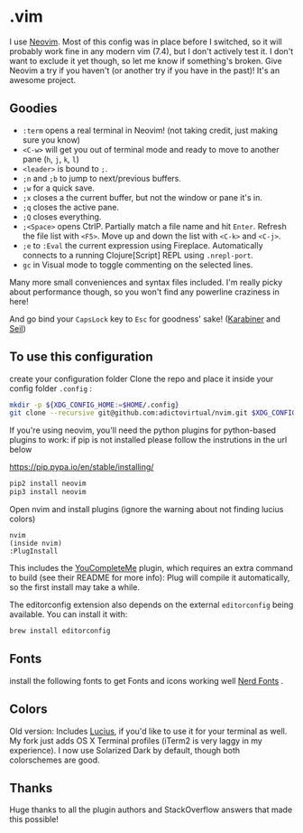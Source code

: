 .vim
====

I use [Neovim](http://neovim.io).  Most of this config was in place before I switched, so it will probably work fine in any modern vim (7.4), but I don't actively test it.  I don't want to exclude it yet though, so let me know if something's broken.
Give Neovim a try if you haven't (or another try if you have in the past)!  It's an awesome project.


Goodies
----
* `:term` opens a real terminal in Neovim! (not taking credit, just making sure you know)
* `<C-w>` will get you out of terminal mode and ready to move to another pane (`h`, `j`, `k`, `l`)
* `<leader>` is bound to `;`.
* `;n` and `;b` to jump to next/previous buffers.
* `;w` for a quick save.
* `;x` closes a the current buffer, but not the window or pane it's in.
* `;q` closes the active pane.
* `;Q` closes everything.
* `;<Space>` opens CtrlP.  Partially match a file name and hit `Enter`.  Refresh the file list with `<F5>`.  Move up and down the list with `<C-k>` and `<C-j>`.
* `;e` to `:Eval` the current expression using Fireplace.  Automatically connects to a running Clojure[Script] REPL using `.nrepl-port`.
* `gc` in Visual mode to toggle commenting on the selected lines.

Many more small conveniences and syntax files included.  I'm really picky about performance though, so you won't find any powerline craziness in here!

And go bind your `CapsLock` key to `Esc` for goodness' sake! ([Karabiner](https://pqrs.org/osx/karabiner/) and [Seil](https://pqrs.org/osx/karabiner/seil.html.en))


To use this configuration
----
create your configuration folder
Clone the repo and place it inside your config folder `.config` :
```sh
mkdir -p ${XDG_CONFIG_HOME:=$HOME/.config}
git clone --recursive git@github.com:adictovirtual/nvim.git $XDG_CONFIG_HOME/nvim
```

If you're using neovim, you'll need the python plugins for python-based plugins to work:
if pip is not installed please follow the instrutions in the url  below

https://pip.pypa.io/en/stable/installing/

```sh
pip2 install neovim
pip3 install neovim
```

Open nvim and install plugins (ignore the warning about not finding lucius colors)
```
nvim
(inside nvim)
:PlugInstall
```

This includes the [YouCompleteMe](https://github.com/Valloric/YouCompleteMe) plugin, which requires an extra command to build (see their README for more info):
Plug will compile it automatically, so the first install may take a while.

The editorconfig extension also depends on the external `editorconfig` being available.  You can install it with:
```sh
brew install editorconfig
```


Fonts
----
install the following fonts to get Fonts and icons working well  [Nerd Fonts](https://github.com/ryanoasis/nerd-fonts#usage) .


Colors
----
Old version: Includes [Lucius](https://github.com/spicydonuts/lucius), if you'd like to use it for your terminal as well.  My fork just adds OS X Terminal profiles (iTerm2 is very laggy in my experience).
I now use Solarized Dark by default, though both colorschemes are good.


Thanks
----
Huge thanks to all the plugin authors and StackOverflow answers that made this possible!
